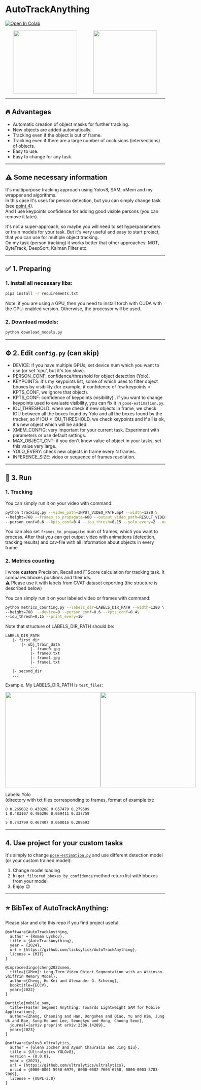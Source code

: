 # AutoTrackAnything

[![Open In Colab](https://colab.research.google.com/assets/colab-badge.svg)](https://colab.research.google.com/drive/1NLLtHFcoPH-vncLH_pAwGI4wpH5PhGol?usp=sharing)

<div style="display: flex; align-items: center; justify-content: space-around;">
  <img src="media/RES_OUT_OF_FRAME.gif" height="200">
  <img src="media/FILTERED_OCCLUSIONS.gif" height="200">
</div>
  
-----
## 🔥 Advantages  
* Automatic creation of object masks for further tracking.
* New objects are added automatically.
* Tracking even if the object is out of frame.
* Tracking even if there are a large number of occlusions (intersections) of objects.
* Easy to use.
* Easy to change for any task.

-----

## ⚠️ Some necessary information
It's multipurpose tracking approach using Yolov8, SAM, xMem and my wrapper and algorithms.  
In this case it's uses for person detection, but you can simply change task (see [point 4](https://github.com/licksylick/AutoTrackAnything#4-use-project-for-your-custom-tasks)).  
And I use keypoints confidence for adding good visible persons (you can remove it later).
   
  
It's not a super-approach, so maybe you will need to set hyperparameters or train models for your task. But it's very useful and easy to start project, that you can use for multiple object tracking.  
On my task (person tracking) it works better that other approaches: MOT, ByteTrack, DeepSort, Kalman FIlter etc.

-----

## ✅ 1. Preparing
### 1. Install all necessary libs:
  ```sh
  pip3 install -r requirements.txt
  ```
Note: if you are using a GPU, then you need to install torch with CUDA with the GPU-enabled version.
Otherwise, the processor will be used.
### 2. Download models:
```sh
python download_models.py
```

-----
## ⚙️ 2. Edit `config.py` (can skip)  

* DEVICE: if you have multiple GPUs, set device num which you want to use (or set 'cpu', but it's too slow).  
* PERSON_CONF: confidence/threshold for object detection (Yolo).  
* KEYPOINTS: it's my keypoints list, some of which uses to filter object bboxes by visibility (for example, if confidence of few keypoints < KPTS_CONF, we ignore that object). 
* KPTS_CONF: confidence of keypoints (visibility) .
if you want to change keypoints used to evaluate visibility, you can fix it in  `pose-estimation.py`.
* IOU_THRESHOLD: when we check if new objects in frame, we check IOU between all the boxes found by Yolo and all the boxes found by the tracker, so if IOU < IOU_THRESHOLD, we check keypoints and if all is ok, it's new object which will be added.
* XMEM_CONFIG: very important for your current task. Experiment with parameters or use default settings.
* MAX_OBJECT_CNT: if you don't know value of object in your tasks, set this value very large.  
* YOLO_EVERY: check new objects in frame every N frames.  
* INFERENCE_SIZE: video or sequence of frames resolution.
-----

## 🚀 3. Run
### 1. Tracking
You can simply run it on your video with command:
  ```sh
  python tracking.py --video_path=INPUT_VIDEO_PATH.mp4 --width=1280 \
--height=768 --frames_to_propagate=600 --output_video_path=RESULT_VIDEO_PATH.mp4 --device=0 \
--person_conf=0.6 --kpts_conf=0.4 --iou_thresh=0.15 --yolo_every=2 --output_path=OUTPUT_CSV_PATH.csv
  ```
  You can also set `frames_to_propagate`: num of frames, which you want to process.
  After that you can get output video with animations (detection, tracking results) and csv-file with all information about objects in every frame.
  
 ### 2. Metrics counting
 I wrote **custom** Precision, Recall and F1Score calculation for tracking task. It compares bboxes positions and their ids.  
⚠️ Please use it with labels from CVAT dataset exporting (the structure is described below)  
   
 You can simply run it on your labeled video or frames with command:
  ```sh
  python metrics_counting.py --labels_dir=LABELS_DIR_PATH --width=1280 \
--height=768  --device=0 --person_conf=0.6 --kpts_conf=0.4\
 --iou_thresh=0.15 --print_every=10
  ```
  Note that structure of LABELS_DIR_PATH should be:  
  ~~~~
LABELS_DIR_PATH
     |- first_dir
         |- obj_train_data
             |- frame0.jpg
             |- frame0.txt
             |- frame1.jpg
             |- frame1.txt
             ...
     |- second_dir
     ...
~~~~
Example. My LABELS_DIR_PATH is `test_files`:  
<div style="display: flex; align-items: center; justify-content: space-around;">
  <img src="https://i.ibb.co/pwdWXGV/image.png" height="300">
  <img src="https://i.ibb.co/JnRKfn3/2023-12-26-16-23-40.png" height="300">
</div>


Labels: Yolo  
(directory with txt files corresponding to frames, format of example.txt:  
```
0 0.265682 0.430208 0.057479 0.279509  
1 0.483107 0.486296 0.069411 0.337759  
... 
5 0.743799 0.467407 0.060016 0.289593
```

-----
## 4. Use project for your custom tasks
It's simply to change [`pose-estimation.py`](https://github.com/licksylick/AutoTrackAnything/blob/7999d2e18e7015c13274fe0155a1ef3d4d6fcae2/pose_estimation.py#L9C13-L9C13) and use different detection model (or your custom trained model):
1. Change model loading
2. In `get_filtered_bboxes_by_confidence` method return list with bboxes from your model
3. Enjoy 😊

-----

## ⭐️ BibTex of AutoTrackAnything:
Please star and cite this repo if you find project useful!  

```
@software{AutoTrackAnything,
  author = {Roman Lyskov},
  title = {AutoTrackAnything},
  year = {2024},
  url = {https://github.com/licksylick/AutoTrackAnything},
  license = {MIT}
}
```

```
@inproceedings{cheng2022xmem,
  title={{XMem}: Long-Term Video Object Segmentation with an Atkinson-Shiffrin Memory Model},
  author={Cheng, Ho Kei and Alexander G. Schwing},
  booktitle={ECCV},
  year={2022}
}
```

```
@article{mobile_sam,
  title={Faster Segment Anything: Towards Lightweight SAM for Mobile Applications},
  author={Zhang, Chaoning and Han, Dongshen and Qiao, Yu and Kim, Jung Uk and Bae, Sung-Ho and Lee, Seungkyu and Hong, Choong Seon},
  journal={arXiv preprint arXiv:2306.14289},
  year={2023}
}
```

```
@software{yolov8_ultralytics,
  author = {Glenn Jocher and Ayush Chaurasia and Jing Qiu},
  title = {Ultralytics YOLOv8},
  version = {8.0.0},
  year = {2023},
  url = {https://github.com/ultralytics/ultralytics},
  orcid = {0000-0001-5950-6979, 0000-0002-7603-6750, 0000-0003-3783-7069},
  license = {AGPL-3.0}
}
```
